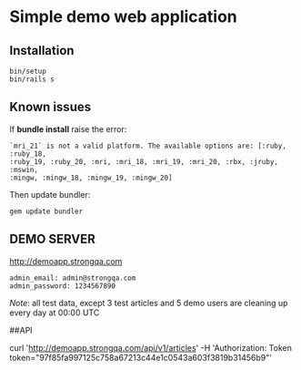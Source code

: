 Simple demo web application
==========================

## Installation

```
bin/setup
bin/rails s
```

## Known issues

If **bundle install** raise the error:

```
`mri_21` is not a valid platform. The available options are: [:ruby, :ruby_18,
:ruby_19, :ruby_20, :mri, :mri_18, :mri_19, :mri_20, :rbx, :jruby, :mswin,
:mingw, :mingw_18, :mingw_19, :mingw_20]
```

Then update bundler:

```
gem update bundler
```


## DEMO SERVER

http://demoapp.strongqa.com

```
admin_email: admin@strongqa.com
admin_password: 1234567890

```

*Note*: all test data, except 3 test articles and 5 demo users are cleaning up every day at 00:00 UTC

##API

curl 'http://demoapp.strongqa.com/api/v1/articles' -H 'Authorization: Token token="97f85fa997125c758a67213c44e1c0543a603f3819b31456b9"'
